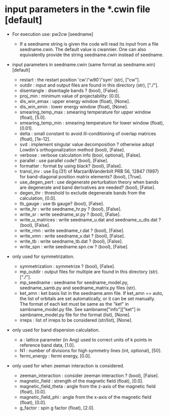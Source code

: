 # input parameters in the *.cwin file [default]
- For execution use: pw2cw [seedname]
  - If a seedname string is given the code will read its input from a file seedname.cwin. The default value is cwannier.
      One can also equivalently provide the string seedname.cwin instead of seedname.

- input parameters in seedname.cwin (same format as seedname.win) [default]
  - restart           : the restart position 'cw'/'w90'/'sym' (str), ["cw"].
  - outdir            : input and output files are found in this directory (str), ["./"].
  - disentangle       : disentagle bands ? (bool), [False].
  - proj_min          : minimum value of projectability: [0.0].
  - dis_win_emax      : upper energy window (float), [None].
  - dis_win_emin      : lower energy window (float), [None].
  - smearing_temp_max : smearing temperature for upper window (float), [5.0].
  - smearing_temp_min : smearing temperature for lower window (float), [0.01].
  - delta             : small constant to avoid ill-conditioning of overlap matrices (float), [1e-12].
  - svd               : implement singular value decomposition ? otherwise adopt Lowdin's orthogonalization method (bool), [False].
  - verbose           : verbose calculation info (bool, optional), [False].
  - parallel          : use parallel code? (bool), [False].
  - formatter         : format by using black? (bool), [False].
  - transl_inv        : use Eq.(31) of Marzari&Vanderbilt PRB 56, 12847 (1997) for band-diagonal position matrix elements? (bool), [True].
  - use_degen_pert    : use degenerate perturbation theory when bands are degenerate and band derivatives are needed? (bool), [False].
  - degen_thr         : threshold to exclude degenerate bands from the calculation, [0.0].
  - tb_gauge          : use tb gauge? (bool), [False].
  - write_hr          : write seedname_hr.py ? (bool), [False].
  - write_sr          : write seedname_sr.py ? (bool), [False].
  - write_u_matrices  : write seedname_u.dat and seedname_u_dis.dat ? (bool), [False].
  - write_rmn         : write seedname_r.dat ? (bool), [False].
  - write_vmn         : write seedname_v.dat ? (bool), [False].
  - write_tb          : write seedname_tb.dat ? (bool), [False].
  - write_spn         : write seedname.spn.cw ? (bool), [False].

- only used for symmetrization.
  - symmetrization    : symmetrize ? (bool), [False].
  - mp_outdir         : output files for multipie are found in this directory (str). ["./"].
  - mp_seedname       : seedname for seedname_model.py, seedname_samb.py and seedname_matrix.py files (str).
  - ket_amn           : ket basis list in the seedname.amn file. If ket_amn == auto, the list of orbitals are set automatically, or it can be set manually. The format of each ket must be same as the "ket" in sambname_model.py file. See sambname["info"]["ket"] in sambname_model.py file for the format (list), [None].
  - irreps            : list of irreps to be considered (str/list), [None].

- only used for band dispersion calculation.
  - a                 : lattice parameter (in Ang) used to correct units of k points in reference band data, [1.0].
  - N1                : number of divisions for high symmetry lines (int, optional), [50].
  - fermi_energy      : fermi energy, [0.0].

- only used for when zeeman interaction is considered.
  - zeeman_interaction   : consider zeeman interaction ? (bool), [False].
  - magnetic_field       : strength of the magnetic field (float), [0.0].
  - magnetic_field_theta : angle from the z-axis of the magnetic field (float), [0.0].
  - magnetic_field_phi   : angle from the x-axis of the magnetic field (float), [0.0].
  - g_factor             : spin g factor (float), [2.0].